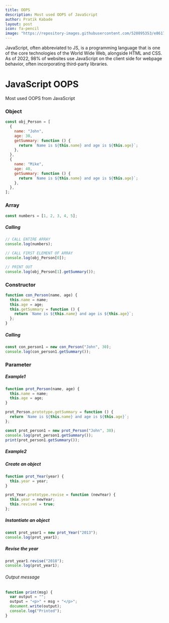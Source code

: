 ```yaml
---
title: OOPS
description: Most used OOPS of JavaScript
author: Pratik Kabade
layout: post
icon: fa-pencil
image: "https://repository-images.githubusercontent.com/520895353/e86175bf-8f29-4631-b69d-0766ecd701a9"
---
```


JavaScript, often abbreviated to JS, is a programming language that is one of the core technologies of the World Wide Web, alongside HTML and CSS. As of 2022, 98% of websites use JavaScript on the client side for webpage behavior, often incorporating third-party libraries.

# JavaScript OOPS

Most used OOPS from JavaScript

### Object

```js
const obj_Person = [
  {
    name: "John",
    age: 30,
    getSummary: function () {
      return `Name is ${this.name} and age is ${this.age}`;
    },
  },
  {
    name: "Mike",
    age: 40,
    getSummary: function () {
      return `Name is ${this.name} and age is ${this.age}`;
    },
  },
];
```

### Array

```js
const numbers = [1, 2, 3, 4, 5];
```

##### Calling

```js
// CALL ENTIRE ARRAY
console.log(numbers);

// CALL FIRST ELEMENT OF ARRAY
console.log(obj_Person[0]);

// PRINT OUT
console.log(obj_Person[1].getSummary());
```

### Constructor

```js
function con_Person(name, age) {
  this.name = name;
  this.age = age;
  this.getSummary = function () {
    return `Name is ${this.name} and age is ${this.age}`;
  };
}
```

##### Calling

```js
const con_person1 = new con_Person("John", 30);
console.log(con_person1.getSummary());
```

### Parameter

##### Example1

```js
function prot_Person(name, age) {
  this.name = name;
  this.age = age;
}

prot_Person.prototype.getSummary = function () {
  return `Name is ${this.name} and age is ${this.age}`;
};

const prot_person1 = new prot_Person("John", 30);
console.log(prot_person1.getSummary());
print(prot_person1.getSummary());
```

##### Example2

##### Create an object

```js
function prot_Year(year) {
  this.year = year;
}

prot_Year.prototype.revise = function (newYear) {
  this.year = newYear;
  this.revised = true;
};
```

##### Instantiate an object

```js
const prot_year1 = new prot_Year("2013");
console.log(prot_year1);
```

##### Revise the year

```js
prot_year1.revise("2018");
console.log(prot_year1);
```

###### Output message

```js
function print(msg) {
  var output = "";
  output = "<p>" + msg + "</p>";
  document.write(output);
  console.log("Printed");
}
```
